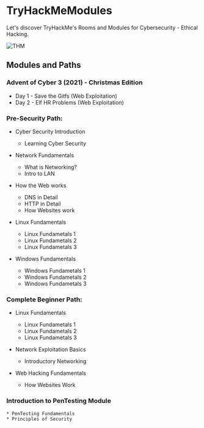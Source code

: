 # TryHackMeModules

Let's discover TryHackMe's Rooms and Modules for Cybersecurity - Ethical Hacking.

![THM](https://user-images.githubusercontent.com/51766689/135315209-3efab9fd-fd12-44e9-bc33-68a8828e2761.png)



## Modules and Paths

### Advent of Cyber 3 (2021) - Christmas Edition
* Day 1 - Save the Gitfs (Web Exploitation)
* Day 2 - Elf HR Problems (Web Exploitation)

### Pre-Security Path:

* Cyber Security Introduction
    * Learning Cyber Security

* Network Fundamentals
    * What is Networking?
    * Intro to LAN

* How the Web works
    * DNS in Detail
    * HTTP in Detail
    * How Websites work

* Linux Fundamentals
    * Linux Fundametals 1
    * Linux Fundametals 2
    * Linux Fundametals 3
  
* Windows Fundamentals
    * Windows Fundametals 1
    * Windows Fundametals 2
    * Windows Fundametals 3

### Complete Beginner Path:

* Linux Fundamentals
    * Linux Fundametals 1
    * Linux Fundametals 2
    * Linux Fundametals 3

* Network Exploitation Basics
    * Introductory Networking

* Web Hacking Fundamentals
    * How Websites Work


### Introduction to PenTesting Module
    * PenTesting Fundamentals
    * Principles of Security
